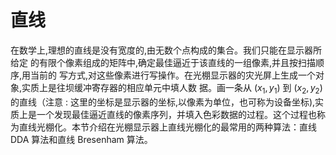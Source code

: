 # 直线

在数学上,理想的直线是没有宽度的,由无数个点构成的集合。我们只能在显示器所给定 的有限个像素组成的矩阵中,确定最佳逼近于该直线的一组像素,并且按扫描顺序,用当前的 写方式,对这些像素进行写操作。在光棚显示器的灾光屏上生成一个对象,实质上是往坝缓冲寄存器的相应单元中填人数 据。画一条从 $\left(x_{1}, y_{1}\right)$ 到 $\left(x_{2}, y_{2}\right)$ 的直线（注意 : 这里的坐标是显示器的坐标,以像素为单位，也可称为设备坐标),实质上是一个发现最佳逼近直线的像素序列，并填入色彩数据的过程。这个过程也称为直线光棚化。本节介绍在光棚显示器上直线光棚化的最常用的两种算法：直线 DDA 算法和直线 Bresenham 算法。
